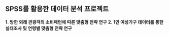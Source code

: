 ## SPSS를 활용한 데이터 분석 프로젝트

__1. 방한 외래 관광객의 소비패턴에 따른 맞춤형 전략 연구__
__2. 1인 여성가구 데이터를 통한 실태조사 및 연령별 맞춤형 전략 연구__
